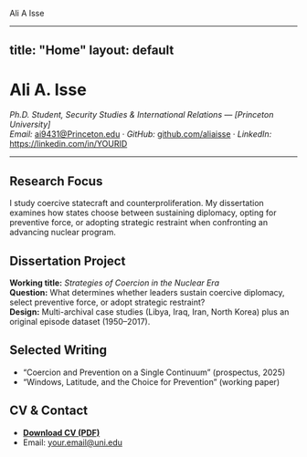 Ali A Isse

---
title: "Home"
layout: default
---

# Ali A. Isse

*Ph.D. Student, Security Studies & International Relations — [Princeton University]*  
*Email:* ai9431@Princeton.edu · *GitHub:* [github.com/aliaisse](https://github.com/aliaisse) · *LinkedIn:* https://linkedin.com/in/YOURID

---

## Research Focus
I study coercive statecraft and counterproliferation. My dissertation examines how states choose between sustaining diplomacy, opting for preventive force, or adopting strategic restraint when confronting an advancing nuclear program.

## Dissertation Project
**Working title:** *Strategies of Coercion in the Nuclear Era*  
**Question:** What determines whether leaders sustain coercive diplomacy, select preventive force, or adopt strategic restraint?  
**Design:** Multi-archival case studies (Libya, Iraq, Iran, North Korea) plus an original episode dataset (1950–2017).

## Selected Writing
- “Coercion and Prevention on a Single Continuum” (prospectus, 2025)  
- “Windows, Latitude, and the Choice for Prevention” (working paper)

## CV & Contact
- **[Download CV (PDF)](/cv/Mehdi_CV.pdf)**  
- Email: your.email@uni.edu
